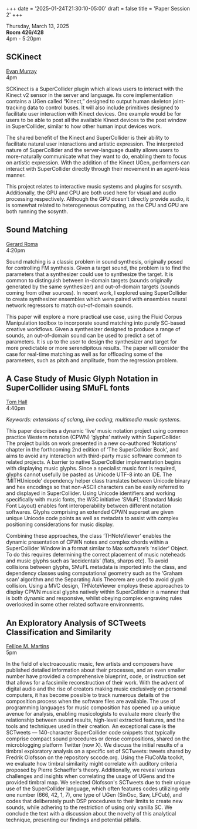 
+++
date = '2025-01-24T21:30:10-05:00'
draft = false
title = 'Paper Session 2'
+++

Thursday, March 13, 2025  
**Room 426/428**  
4pm - 5:20pm  

## SCKinect

[Evan Murray](/bios/#evan-murray)  
4pm

SCKinect is a SuperCollider plugin which allows users to interact with the Kinect v2 sensor in the server and language. Its core implementation contains a UGen called “Kinect,” designed to output human skeleton joint-tracking data to control buses. It will also include primitives designed to facilitate user interaction with Kinect devices. One example would be for users to be able to post all the available Kinect devices to the post window in SuperCollider, similar to how other human input devices work.

The shared benefit of the Kinect and SuperCollider is their ability to facilitate natural user interactions and artistic expression. The interpreted nature of SuperCollider and the server-language duality allows users to more-naturally communicate what they want to do, enabling them to focus on artistic expression. With the addition of the Kinect UGen, performers can interact with SuperCollider directly through their movement in an agent-less manner.

This project relates to interactive music systems and plugins for scsynth. Additionally, the GPU and CPU are both used here for visual and audio processing respectively. Although the GPU doesn’t directly provide audio, it is somewhat related to heterogeneous computing, as the CPU and GPU are both running the scsynth.

## Sound Matching

[Gerard Roma](/bios/#gerard-roma)  
4:20pm

Sound matching is a classic problem in sound synthesis, originally posed for controlling FM synthesis. Given a target sound, the problem is to find the parameters that a synthesizer could use to synthesize the target. It is common to distinguish between in-domain targets (sounds originally generated by the same synthesizer) and out-of-domain targets (sounds coming from other sources). In recent work, I explored using SuperCollider to create synthesizer ensembles which were paired with ensembles neural network regressors to match out-of-domain sounds.

This paper will explore a more practical use case, using the Fluid Corpus Manipulation toolbox  to incorporate sound matching into purely SC-based creative workflows. Given a synthesizer designed to produce a range of sounds, an out-of-domain sound can be used to predict a set of parameters. It is up to the user to design the synthesizer and target for more predictable or more serendipitous results. The paper will consider the case for real-time matching as well as for offloading some of the parameters, such as pitch and amplitude,  from the regression problem.

## A Case Study of Music Glyph Notation in SuperCollider using SMuFL fonts

[Tom Hall](/bios/#tom-hall)  
4:40pm

*Keywords: extensions of sclang, live coding, multimedia music systems.*

This paper describes a dynamic ‘live’ music notation project using common practice Western notation (CPWN) ‘glyphs’ natively within SuperCollider. The project builds on work presented in a new co-authored ‘Notations’ chapter in the forthcoming 2nd edition of ‘The SuperCollider Book’, and aims to avoid any interaction with third-party music software common to related projects. A barrier to native SuperCollider implementation begins with displaying music glyphs. Since a specialist music font is required, glyphs cannot usefully be pasted as Unicode UTF-8 into an IDE. The ‘MITHUnicode’ dependency helper class translates between Unicode binary and hex encodings so that non-ASCII characters can be easily referred to and displayed in SuperCollider. Using Unicode identifiers and working specifically with music fonts, the W3C initiative ‘SMuFL’ (Standard Music Font Layout) enables font interoperability between different notation softwares. Glyphs comprising an extended CPWN superset are given unique Unicode code points as well as metadata to assist with complex positioning considerations for music display.

Combining these approaches, the class ‘THNoteViewer’ enables the dynamic presentation of CPWN notes and complex chords within a SuperCollider Window in a format similar to Max software’s ‘nslider’ Object. To do this requires determining the correct placement of music noteheads and music glyphs such as ‘accidentals’ (flats, sharps etc). To avoid collisions between glyphs, SMuFL metadata is imported into the class, and dependency classes using computational geometry such as the ‘Graham scan’ algorithm and the Separating Axis Theorem are used to avoid glyph collision. Using a MVC design, THNoteViewer employs these approaches to display CPWN musical glyphs natively within SuperCollider in a manner that is both dynamic and responsive, whilst obeying complex engraving rules overlooked in some other related software environments.

## An Exploratory Analysis of SCTweets Classification and Similarity

[Fellipe M. Martins](/bios/#fellipe-m.-martins)  
5pm

In the field of electroacoustic music, few artists and composers have published detailed information about their processes, and an even smaller number have provided a comprehensive blueprint, code, or instruction set that allows for a facsimile reconstruction of their work. With the advent of digital audio and the rise of creators making music exclusively on personal computers, it has become possible to track numerous details of the composition process when the software files are available. The use of programming languages for music composition has opened up a unique avenue for analysis, enabling musicologists to evaluate more clearly the relationship between sound results, high-level extracted features, and the tools and techniques used in their creation. An exceptional case is the SCTweets — 140-character SuperCollider code snippets that typically comprise compact sound procedures or dense compositions, shared on the microblogging platform Twitter (now X). We discuss the initial results of a timbral exploratory analysis on a specific set of SCTweets: tweets shared by Fredrik Olofsson on the repository sccode.org. Using the FluCoMa toolkit, we evaluate how timbral similarity might correlate with auditory criteria proposed by Pierre Schaeffer's theory. Additionally, we reveal various challenges and insights when correlating the usage of UGens and the provided timbral map. We selected Olofsson's SCTweets due to their unique use of the SuperCollider language, which often features codes utilizing only one number (666, 42, 1, 7), one type of UGen (SinOsc, Saw, LFCub), and codes that deliberately push DSP procedures to their limits to create new sounds, while adhering to the restriction of using only vanilla SC. We conclude the text with a discussion about the novelty of this analytical technique, presenting our findings and potential pitfalls.

